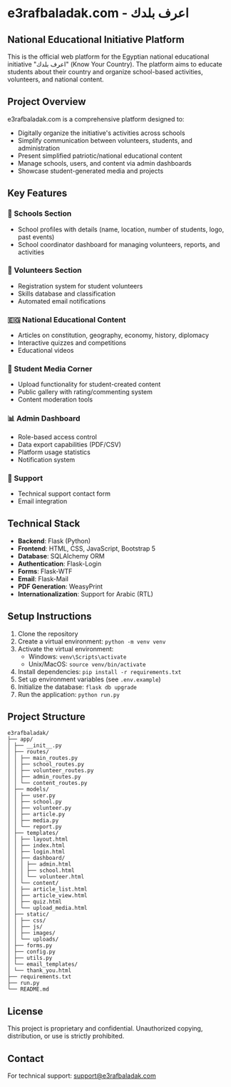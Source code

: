 # e3rafbaladak.com - اعرف بلدك

## National Educational Initiative Platform

This is the official web platform for the Egyptian national educational initiative "اعرف بلدك" (Know Your Country). The platform aims to educate students about their country and organize school-based activities, volunteers, and national content.

## Project Overview

e3rafbaladak.com is a comprehensive platform designed to:

- Digitally organize the initiative's activities across schools
- Simplify communication between volunteers, students, and administration
- Present simplified patriotic/national educational content
- Manage schools, users, and content via admin dashboards
- Showcase student-generated media and projects

## Key Features

### 🏫 Schools Section
- School profiles with details (name, location, number of students, logo, past events)
- School coordinator dashboard for managing volunteers, reports, and activities

### 🙋 Volunteers Section
- Registration system for student volunteers
- Skills database and classification
- Automated email notifications

### 🇪🇬 National Educational Content
- Articles on constitution, geography, economy, history, diplomacy
- Interactive quizzes and competitions
- Educational videos

### 🎥 Student Media Corner
- Upload functionality for student-created content
- Public gallery with rating/commenting system
- Content moderation tools

### 📊 Admin Dashboard
- Role-based access control
- Data export capabilities (PDF/CSV)
- Platform usage statistics
- Notification system

### 📩 Support
- Technical support contact form
- Email integration

## Technical Stack

- **Backend**: Flask (Python)
- **Frontend**: HTML, CSS, JavaScript, Bootstrap 5
- **Database**: SQLAlchemy ORM
- **Authentication**: Flask-Login
- **Forms**: Flask-WTF
- **Email**: Flask-Mail
- **PDF Generation**: WeasyPrint
- **Internationalization**: Support for Arabic (RTL)

## Setup Instructions

1. Clone the repository
2. Create a virtual environment: `python -m venv venv`
3. Activate the virtual environment:
   - Windows: `venv\Scripts\activate`
   - Unix/MacOS: `source venv/bin/activate`
4. Install dependencies: `pip install -r requirements.txt`
5. Set up environment variables (see `.env.example`)
6. Initialize the database: `flask db upgrade`
7. Run the application: `python run.py`

## Project Structure

```
e3rafbaladak/
├── app/
│ ├── __init__.py
│ ├── routes/
│ │ ├── main_routes.py
│ │ ├── school_routes.py
│ │ ├── volunteer_routes.py
│ │ ├── admin_routes.py
│ │ └── content_routes.py
│ ├── models/
│ │ ├── user.py
│ │ ├── school.py
│ │ ├── volunteer.py
│ │ ├── article.py
│ │ ├── media.py
│ │ └── report.py
│ ├── templates/
│ │ ├── layout.html
│ │ ├── index.html
│ │ ├── login.html
│ │ ├── dashboard/
│ │ │ ├── admin.html
│ │ │ ├── school.html
│ │ │ └── volunteer.html
│ │ └── content/
│ │ ├── article_list.html
│ │ ├── article_view.html
│ │ ├── quiz.html
│ │ └── upload_media.html
│ ├── static/
│ │ ├── css/
│ │ ├── js/
│ │ ├── images/
│ │ └── uploads/
│ ├── forms.py
│ ├── config.py
│ ├── utils.py
│ └── email_templates/
│ └── thank_you.html
├── requirements.txt
├── run.py
└── README.md
```

## License

This project is proprietary and confidential. Unauthorized copying, distribution, or use is strictly prohibited.

## Contact

For technical support: support@e3rafbaladak.com